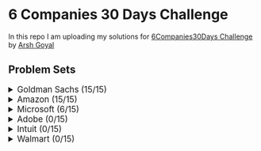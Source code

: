 # 6 Companies 30 Days Challenge

In this repo I am uploading my solutions for [6Companies30Days Challenge](https://www.youtube.com/watch?v=8ESo_bXhRC4) by [Arsh Goyal](https://www.linkedin.com/in/arshgoyal/)

## Problem Sets

<details>
<summary style="font-size: 1.2em">Goldman Sachs (15/15)</summary>

| Sr  | [Problems](./goldman-sachs/README.md)                                                                                   | TryIt                                                                                                                                  | Status |
| --- | ----------------------------------------------------------------------------------------------------------------------- | -------------------------------------------------------------------------------------------------------------------------------------- | ------ |
| 1   | [Print Anagrams Together](./goldman-sachs/print-anagrams-together.md)                                                   | [![Problem Link](./assets/gfg.svg)](https://practice.geeksforgeeks.org/problems/print-anagrams-together/1/#)                           | ✅     |
| 2   | [Overlapping Rectangles](./goldman-sachs/overlapping-rectangles1924.md)                                                 | [![Problem Link](./assets/gfg.svg)](https://practice.geeksforgeeks.org/problems/overlapping-rectangles1924/1/)                         | ✅     |
| 3   | [Count the subarrays having product less than k](./goldman-sachs/count-the-subarrays-having-product-less-than-k1708.md) | [![Problem Link](./assets/gfg.svg)](https://practice.geeksforgeeks.org/problems/count-the-subarrays-having-product-less-than-k1708/1/) | ✅     |
| 4   | [Run Length Encoding](./goldman-sachs/run-length-encoding.md)                                                           | [![Problem Link](./assets/gfg.svg)](https://practice.geeksforgeeks.org/problems/run-length-encoding/1/)                                | ✅     |
| 5   | [Ugly Number](./goldman-sachs/ugly-numbers2254.md)                                                                      | [![Problem Link](./assets/gfg.svg)](https://practice.geeksforgeeks.org/problems/ugly-numbers2254/1/)                                   | ✅     |
| 6   | [Greatest Common Divisor of Strings](./goldman-sachs/greatest-common-divisor-of-strings.md)                             | [![Problem Link](./assets/lc.svg)](https://leetcode.com/problems/greatest-common-divisor-of-strings/)                                  | ✅     |
| 7   | [Find the position of M-th item](./goldman-sachs/find-the-position-of-m-th-item1723.md)                                 | [![Problem Link](./assets/gfg.svg)](https://practice.geeksforgeeks.org/problems/find-the-position-of-m-th-item1723/1#)                 | ✅     |
| 8   | [Total Decoding Messages](./goldman-sachs/total-decoding-messages1235.md)                                               | [![Problem Link](./assets/gfg.svg)](https://practice.geeksforgeeks.org/problems/total-decoding-messages1235/1/)                        | ✅     |
| 9   | [Number following a pattern](./goldman-sachs/number-following-a-pattern3126.md)                                         | [![Problem Link](./assets/gfg.svg)](https://practice.geeksforgeeks.org/problems/number-following-a-pattern3126/1#)                     | ✅     |
| 10  | [Max 10 numbers in a list having 10M entries](./goldman-sachs/k-largest-elements3736.md)                                | [![Problem Link](./assets/gfg.svg)](https://practice.geeksforgeeks.org/problems/k-largest-elements3736/1)                              | ✅     |
| 11  | [Find Missing And Repeating](./goldman-sachs/find-missing-and-repeating2512.md)                                         | [![Problem Link](./assets/gfg.svg)](https://practice.geeksforgeeks.org/problems/find-missing-and-repeating2512/1/#)                    | ✅     |
| 12  | [Squares in N\*N Chessboard](./goldman-sachs/squares-in-nn-chessboard1801.md)                                           | [![Problem Link](./assets/gfg.svg)](https://practice.geeksforgeeks.org/problems/squares-in-nn-chessboard1801/1)                        | ✅     |
| 13  | [Decode the string](./goldman-sachs/decode-the-string2444.md)                                                           | [![Problem Link](./assets/gfg.svg)](https://practice.geeksforgeeks.org/problems/decode-the-string2444/1)                               | ✅     |
| 14  | [Minimum Size Subarray Sum](./goldman-sachs/minimum-size-subarray-sum.md)                                               | [![Problem Link](./assets/lc.svg)](https://leetcode.com/problems/minimum-size-subarray-sum/)                                           | ✅     |
| 15  | [Array Pair Sum Divisibility Problem](./goldman-sachs/array-pair-sum-divisibility-problem3257.md)                       | [![Problem Link](./assets/gfg.svg)](https://practice.geeksforgeeks.org/problems/array-pair-sum-divisibility-problem3257/1#)            | ✅     |

</details>

<details>
<summary style="font-size: 1.2em">Amazon (15/15) </summary>

| Sr  | [Problems](./amazon/README.md)                                                                              | TryIt                                                                                                                                | Status |
| --- | ----------------------------------------------------------------------------------------------------------- | ------------------------------------------------------------------------------------------------------------------------------------ | ------ |
| 1   | [Maximum Profit](./amazon/maximum-profit.md)                                                                | [![Problem Link](./assets/gfg.svg)](https://practice.geeksforgeeks.org/problems/maximum-profit4657/1)                                | ✅    |
| 2   | [Longest Mountain in Array](./amazon/longest-mountain-in-array.md)                                          | [![Problem Link](./assets/lc.svg)](https://leetcode.com/problems/longest-mountain-in-array/)                                         | ✅     |
| 3   | [IPL 2021 - Match Day 2](./amazon/ipl-2021-match-day-2.md)                                                  | [![Problem Link](./assets/gfg.svg)](https://practice.geeksforgeeks.org/problems/deee0e8cf9910e7219f663c18d6d640ea0b87f87/1/)         | ✅     |
| 4   | [Brackets in Matrix Chain Multiplication](./brackets-in-matrix-chain-multiplication.md)                     | [![Problem Link](./assets/gfg.svg)](https://practice.geeksforgeeks.org/problems/brackets-in-matrix-chain-multiplication1024/1/)      | ✅     |
| 5   | [Phone directory](./amazon/phone-directory.md)                                                              | [![Problem Link](./assets/gfg.svg)](https://practice.geeksforgeeks.org/problems/phone-directory4628/1/)                              | ✅     |
| 6   | [Maximum of all subarrays of size k](./amazon/maximum-of-all-subarrays-of-size.md)                          | [![Problem Link](./assets/gfg.svg)](https://practice.geeksforgeeks.org/problems/maximum-of-all-subarrays-of-size-k3101/1)            | ✅     |
| 7   | [First non-repeating character in a stream](./amazon/first-non-repeating-character-in-a-stream.md)          | [![Problem Link](./assets/gfg.svg)](https://practice.geeksforgeeks.org/problems/first-non-repeating-character-in-a-stream1216/1)     | ✅     |
| 8   | [Count ways to N'th Stair(Order does not matter)](./amazon/count-ways-to-nth-stairorder-does-not-matter.md) | [![Problem Link](./assets/gfg.svg)](https://practice.geeksforgeeks.org/problems/count-ways-to-nth-stairorder-does-not-matter1322/1/) | ✅     |
| 9   | [Is Sudoku Valid](./amazon/is-sudoku-valid.md)                                                              | [![Problem Link](./assets/gfg.svg)](https://practice.geeksforgeeks.org/problems/is-sudoku-valid4820/1/)                              | ✅     |
| 10  | [Nuts and Bolts Problem](./amazon/nuts-and-bolts-problem.md)                                                | [![Problem Link](./assets/gfg.svg)](https://practice.geeksforgeeks.org/problems/nuts-and-bolts-problem0431/1)                        | ✅     |
| 11  | [Serialize and Deserialize a Binary Tree](./amazon/serialize-and-deserialize-a-binary-tree.md)              | [![Problem Link](./assets/gfg.svg)](https://practice.geeksforgeeks.org/problems/serialize-and-deserialize-a-binary-tree/1)           | ✅     |
| 12  | [Column name from a given column number](./amazon/column-name-from-a-given-column-number.md)                | [![Problem Link](./assets/gfg.svg)](https://practice.geeksforgeeks.org/problems/column-name-from-a-given-column-number4244/1/)       | ✅     |
| 13  | [Rotting Oranges](./amazon/rotting-oranges.md)                                                              | [![Problem Link](./assets/lc.svg)](https://leetcode.com/problems/rotting-oranges/)                                                   | ✅     |
| 14  | [Burning Tree](./amazon/burning-tree.md)                                                                    | [![Problem Link](./assets/gfg.svg)](https://practice.geeksforgeeks.org/problems/burning-tree/1/)                                     | ✅     |
| 15  | [Delete N nodes after M nodes of a linked list](./amazon/delete-n-nodes-after-m-nodes-of-a-linked-list.md)  | [![Problem Link](./assets/gfg.svg)](https://practice.geeksforgeeks.org/problems/delete-n-nodes-after-m-nodes-of-a-linked-list/1/)    | ✅     |

</details>

<details>
<summary style="font-size: 1.2em">Microsoft (6/15)</summary>

| Sr  | [Problems](./microsoft/README.md)                                                                     | TryIt                                                                                                                                   | Status |
| --- | ----------------------------------------------------------------------------------------------------- | --------------------------------------------------------------------------------------------------------------------------------------- | ------ |
| 1   | [Minimum sum partition](./microsoft/minimum-sum-partition.md)                                         | [![Problem Link](./assets/gfg.svg)](https://practice.geeksforgeeks.org/problems/minimum-sum-partition3317/1/)                           | ✅     |
| 2   | [Prerequisite Tasks](./microsoft/prerequisite-tasks.md)                                               | [![Problem Link](./assets/gfg.svg)](https://practice.geeksforgeeks.org/problems/prerequisite-tasks/1/)                                  | ✅     |
| 3   | [Rotate by 90 degree](./microsoft/rotate-by-90-degree.md)                                             | [![Problem Link](./assets/gfg.svg)](https://practice.geeksforgeeks.org/problems/rotate-by-90-degree0356/1/)                             | ✅     |
| 4   | [Spirally traversing a matrix](./microsoft/spirally-traversing-a-matrix.md)                           | [![Problem Link](./assets/gfg.svg)](https://practice.geeksforgeeks.org/problems/spirally-traversing-a-matrix-1587115621/1/)             | ✅     |
| 5   | [Stock span problem](./microsoft/stock-span-problem.md)                                               | [![Problem Link](./assets/gfg.svg)](https://practice.geeksforgeeks.org/problems/stock-span-problem-1587115621/1)                        | ✅     |
| 6   | [Possible Words From Phone Digits](./microsoft/possible-words-from-phone-digits.md)                   | [![Problem Link](./assets/gfg.svg)](https://practice.geeksforgeeks.org/problems/possible-words-from-phone-digits-1587115620/1/)         | ✅     |
| 7   | [Unit Area of largest region of 1's](./microsoft/length-of-largest-region-of-1s.md)                   | [![Problem Link](./assets/gfg.svg)](https://practice.geeksforgeeks.org/problems/length-of-largest-region-of-1s-1587115620/1/)           | ❌     |
| 8   | [Connect Nodes at Same Level](./microsoft/connect-nodes-at-same-level.md)                             | [![Problem Link](./assets/gfg.svg)](https://practice.geeksforgeeks.org/problems/connect-nodes-at-same-level/1/)                         | ❌     |
| 9   | [Count Number of SubTrees having given Sum](./microsoft/count-number-of-subtrees-having-given-sum.md) | [![Problem Link](./assets/gfg.svg)](https://practice.geeksforgeeks.org/problems/count-number-of-subtrees-having-given-sum/1/)           | ❌     |
| 10  | [Stickler Thief](./microsoft/stickler-theif.md)                                                       | [![Problem Link](./assets/gfg.svg)](https://practice.geeksforgeeks.org/problems/stickler-theif-1587115621/1/)                           | ❌     |
| 11  | [Generate Binary Numbers](./microsoft/generate-binary-numbers.md)                                     | [![Problem Link](./assets/gfg.svg)](https://practice.geeksforgeeks.org/problems/generate-binary-numbers-1587115620/1/)                  | ❌     |
| 12  | [Find All Four Sum Numbers](./microsoft/find-all-four-sum-numbers.md)                                 | [![Problem Link](./assets/gfg.svg)](https://practice.geeksforgeeks.org/problems/find-all-four-sum-numbers1732/1)                        | ❌     |
| 13  | [Bridge edge in a graph](./microsoft/bridge-edge-in-graph.md)                                         | [![Problem Link](./assets/gfg.svg)](https://practice.geeksforgeeks.org/problems/bridge-edge-in-graph/1)                                 | ❌     |
| 14  | [Minimum steps to destination](./microsoft/minimum-steps-to-destination.md)                           | [![Problem Link](./assets/gfg.svg)](https://practice.geeksforgeeks.org/problems/minimum-number-of-steps-to-reach-a-given-number5234/1/) | ❌     |
| 15  | [Alien Dictionary](./microsoft/alien-dictionary.md)                                                   | [![Problem Link](./assets/gfg.svg)](https://practice.geeksforgeeks.org/problems/alien-dictionary/1/)                                    | ❌     |

</details>

<details>
<summary style="font-size: 1.2em">Adobe (0/15)</summary>

| Sr  | [Problems](./adobe/README.md)                                                                            | TryIt                                                                                                                                                               | Status |
| --- | -------------------------------------------------------------------------------------------------------- | ------------------------------------------------------------------------------------------------------------------------------------------------------------------- | ------ |
| 1   | [Subarray with given sum](./adobe/subarray-with-given-sum.md)                                            | [![Problem Link](./assets/gfg.svg)](https://practice.geeksforgeeks.org/problems/subarray-with-given-sum-1587115621/1)                                               | ❌     |
| 2   | [Longest Arithmetic Progression](./adobe/longest-arithmetic-progression.md)                              | [![Problem Link](./assets/gfg.svg)](https://practice.geeksforgeeks.org/problems/longest-arithmetic-progression1019/1/)                                              | ❌     |
| 3   | [No. of distict Words with k max contiguous vowels](./adobe/kmax-cont-vowels.md)                         | [![Problem Link](./assets/gfg.svg)](https://practice.geeksforgeeks.org/problems/7b9d245852bd8caf8a27d6d3961429f0a2b245f1/1/)                                        | ❌     |
| 4   | [Partition Equal Subset Sum](./adobe/subset-sum-problem.md)                                              | [![Problem Link](./assets/gfg.svg)](https://practice.geeksforgeeks.org/problems/subset-sum-problem2014/1)                                                           | ❌     |
| 5   | [Express as sum of power of natural numbers](./adobe/sum-of-power-of-natural-numbers.md)                 | [![Problem Link](./assets/gfg.svg)](https://practice.geeksforgeeks.org/problems/express-as-sum-of-power-of-natural-numbers5647/1)                                   | ❌     |
| 6   | [Generate Parentheses](./adobe/generate-parentheses.md)                                                  | [![Problem Link](./assets/gfg.svg)](https://practice.geeksforgeeks.org/problems/generate-all-possible-parentheses/1/)                                               | ❌     |
| 7   | [Pots of Gold Game](./adobe/pots-of-gold-game.md)                                                        | [![Problem Link](./assets/gfg.svg)](https://practice.geeksforgeeks.org/problems/pots-of-gold-game/1/)                                                               | ❌     |
| 8   | [Implement Atoi](./adobe/implement-atoi.md)                                                              | [![Problem Link](./assets/gfg.svg)](https://practice.geeksforgeeks.org/problems/implement-atoi/1/)                                                                  | ❌     |
| 9   | [Next higher palindromic number using same digits](./adobe/next-higher-palindromic-number-same-digit.md) | [![Problem Link](./assets/gfg.svg)](https://practice.geeksforgeeks.org/problems/next-higher-palindromic-number-using-the-same-set-of-digits5859/1/)                 | ❌     |
| 10  | [Winner of an election](./adobe/winner-of-an-election.md)                                                | [![Problem Link](./assets/gfg.svg)](https://practice.geeksforgeeks.org/problems/winner-of-an-election-where-votes-are-represented-as-candidate-names-1587115621/1/) | ❌     |
| 11  | [Amend The Sentence](./adobe/amend-the-sentence.md)                                                      | [![Problem Link](./assets/gfg.svg)](https://practice.geeksforgeeks.org/problems/amend-the-sentence3235/1)                                                           | ❌     |
| 12  | [Leaders in an array](./adobe/leaders-in-an-array.md)                                                    | [![Problem Link](./assets/gfg.svg)](https://practice.geeksforgeeks.org/problems/leaders-in-an-array-1587115620/1/)                                                  | ❌     |
| 13  | [Minimum operations to convert array A to B](./adobe/minimum-insertions-to-make-two-arrays-equal.md)     | [![Problem Link](./assets/gfg.svg)](https://practice.geeksforgeeks.org/problems/minimum-insertions-to-make-two-arrays-equal/1/)                                     | ❌     |
| 14  | [Smallest range in K lists](./adobe/smallest-range-covering-elements-from-k-lists.md)                    | [![Problem Link](./assets/gfg.svg)](https://practice.geeksforgeeks.org/problems/find-smallest-range-containing-elements-from-k-lists/1/)                            | ❌     |
| 15  | [Most Recent Library](./adobe/most-recent-library.md)                                                    |                                                                                                                                                                     | ❌     |

</details>

<details>
<summary style="font-size: 1.2em">Intuit (0/15)</summary>

| Sr  | Problems                                                                                       | TryIt                                                                                                                   | Status |
| --- | ---------------------------------------------------------------------------------------------- | ----------------------------------------------------------------------------------------------------------------------- | ------ |
| 1   | [Minimum sum partition](./intuit/minimum-sum-partition.md)                                     | [![Problem Link](./assets/gfg.svg)](https://practice.geeksforgeeks.org/problems/minimum-sum-partition3317/1/)           | ❌     |
| 2   | [Word Search](./intuit/word-search.md)                                                         | [![Problem Link](./assets/gfg.svg)](https://practice.geeksforgeeks.org/problems/word-search/1/)                         | ❌     |
| 3   | [Find the missing no in string](./intuit/missing-no-in-string.md)                              | [![Problem Link](./assets/gfg.svg)](https://practice.geeksforgeeks.org/problems/find-the-missing-no-in-string/1/)       | ❌     |
| 4   | [Largest number in K swaps](./intuit/largest-number-in-k-swaps.md)                             | [![Problem Link](./assets/gfg.svg)](https://practice.geeksforgeeks.org/problems/largest-number-in-k-swaps-1587115620/1) | ❌     |
| 5   | [Split Array Largest Sum](./intuit/split-array-largest-sum.md)                                 | [![Problem Link](./assets/lc.svg)](https://leetcode.com/problems/split-array-largest-sum/)                              | ❌     |
| 6   | [Find in Mountain Array](./intuit/find-in-mountain-array.md)                                   | [![Problem Link](./assets/lc.svg)](https://leetcode.com/problems/find-in-mountain-array/)                               | ❌     |
| 7   | [Capacity To Ship Packages Within D Days](./intuit/capacity-to-ship-packages-within-d-days.md) | [![Problem Link](./assets/lc.svg)](https://leetcode.com/problems/capacity-to-ship-packages-within-d-days/)              | ❌     |
| 8   | [Number of Boomerangs](./intuit/number-of-boomerangs.md)                                       | [![Problem Link](./assets/lc.svg)](https://leetcode.com/problems/number-of-boomerangs/)                                 | ❌     |
| 9   | [Pacific Atlantic Water Flow](./intuit/pacific-atlantic-water-flow.md)                         | [![Problem Link](./assets/lc.svg)](https://leetcode.com/problems/pacific-atlantic-water-flow/)                          | ❌     |
| 10  | [Number of Provinces](./intuit/number-of-provinces.md)                                         | [![Problem Link](./assets/lc.svg)](https://leetcode.com/problems/number-of-provinces/)                                  | ❌     |
| 11  | [Construct Quad Tree](./intuit/construct-quad-tree.md)                                         | [![Problem Link](./assets/lc.svg)](https://leetcode.com/problems/construct-quad-tree/)                                  | ❌     |
| 12  | [Course Schedule II](./intuit/course-schedule-ii.md)                                           | [![Problem Link](./assets/lc.svg)](https://leetcode.com/problems/course-schedule-ii/)                                   | ❌     |
| 13  | [Minimum Swaps to Arrange a Binary Grid](./intuit/min-swaps-to-arrange-binary-grid.md)         | [![Problem Link](./assets/lc.svg)](https://leetcode.com/problems/minimum-swaps-to-arrange-a-binary-grid/)               | ❌     |
| 14  | [As Far from Land as Possible](./intuit/as-far-from-land-as-possible.md)                       | [![Problem Link](./assets/lc.svg)](https://leetcode.com/problems/as-far-from-land-as-possible/)                         | ❌     |
| 15  | [Koko Eating Bananas](./intuit/koko-eating-bananas.md)                                         | [![Problem Link](./assets/lc.svg)](https://leetcode.com/problems/koko-eating-bananas/)                                  | ❌     |

</details>

<details>
<summary style="font-size: 1.2em">Walmart (0/15)</summary>

| Sr  | Problems                                                                                                                              | TryIt                                                                                                                         | Status |
| --- | ------------------------------------------------------------------------------------------------------------------------------------- | ----------------------------------------------------------------------------------------------------------------------------- | ------ |
| 1   | [Path with Maximum Probability](./walmart/path-with-maximum-probability.md)                                                           | [![Problem Link](./assets/lc.svg)](https://leetcode.com/problems/path-with-maximum-probability/)                              | ❌     |
| 2   | [Stone Game](./walmart/stone-game.md)                                                                                                 | [![Problem Link](./assets/lc.svg)](https://leetcode.com/problems/stone-game/)                                                 | ❌     |
| 3   | [Remove Colored Pieces if Both Neighbors are the Same Color](./walmart/remove-colored-pieces-if-both-neighbors-are-the-same-color.md) | [![Problem Link](./assets/lc.svg)](https://leetcode.com/problems/remove-colored-pieces-if-both-neighbors-are-the-same-color/) | ❌     |
| 4   | [Number of Unique Paths](./walmart/number-of-unique-paths.md)                                                                         | [![Problem Link](./assets/gfg.svg)](https://practice.geeksforgeeks.org/problems/number-of-unique-paths5339/1/)                | ❌     |
| 5   | [Transform to Sum Tree](./walmart/transform-to-sum-tree.md)                                                                           | [![Problem Link](./assets/gfg.svg)](https://practice.geeksforgeeks.org/problems/transform-to-sum-tree/1/)                     | ❌     |
| 6   | [Power Of Numbers](./walmart/power-of-numbers.md)                                                                                     | [![Problem Link](./assets/gfg.svg)](https://practice.geeksforgeeks.org/problems/power-of-numbers-1587115620/1/)               | ❌     |
| 7   | [Sorted subsequence of size 3](./walmart/sorted-subsequence-of-size-3.md)                                                             | [![Problem Link](./assets/gfg.svg)](https://practice.geeksforgeeks.org/problems/sorted-subsequence-of-size-3/1/)              | ❌     |
| 8   | [Maximum Height Tree](./walmart/maximum-height-tree.md)                                                                               | [![Problem Link](./assets/gfg.svg)](https://practice.geeksforgeeks.org/problems/maximum-height-tree4803/1/)                   | ❌     |
| 9   | [Guess Number Higher or Lower II](./walmart/guess-number-higher-or-lower-ii.md)                                                       | [![Problem Link](./assets/lc.svg)](https://leetcode.com/problems/guess-number-higher-or-lower-ii/)                            | ❌     |
| 10  | [Generate Random Point in a Circle](./walmart/generate-random-point-in-a-circle.md)                                                   | [![Problem Link](./assets/lc.svg)](https://leetcode.com/problems/generate-random-point-in-a-circle/)                          | ❌     |
| 11  | [Maximum Performance of a Team](./walmart/maximum-performance-of-a-team.md)                                                           | [![Problem Link](./assets/lc.svg)](https://leetcode.com/problems/maximum-performance-of-a-team/)                              | ❌     |
| 12  | [Find Array Given Subset Sums](./walmart/find-array-given-subset-sums.md)                                                             | [![Problem Link](./assets/lc.svg)](https://leetcode.com/problems/find-array-given-subset-sums/)                               | ❌     |
| 13  | [Find the Kth Largest Integer in the Array](./walmart/find-the-kth-largest-integer-in-the-array.md)                                   | [![Problem Link](./assets/lc.svg)](https://leetcode.com/problems/find-the-kth-largest-integer-in-the-array/)                  | ❌     |
| 14  | [Largest number in K swaps](./walmart/largest-number-in-k-swaps.md)                                                                   | [![Problem Link](./assets/gfg.svg)](https://practice.geeksforgeeks.org/problems/largest-number-in-k-swaps-1587115620/1/)      | ❌     |
| 15  | [Divide Two Integers](./walmart/divide-two-integers.md)                                                                               | [![Problem Link](./assets/lc.svg)](https://leetcode.com/problems/divide-two-integers/)                                        | ❌     |

</details>
